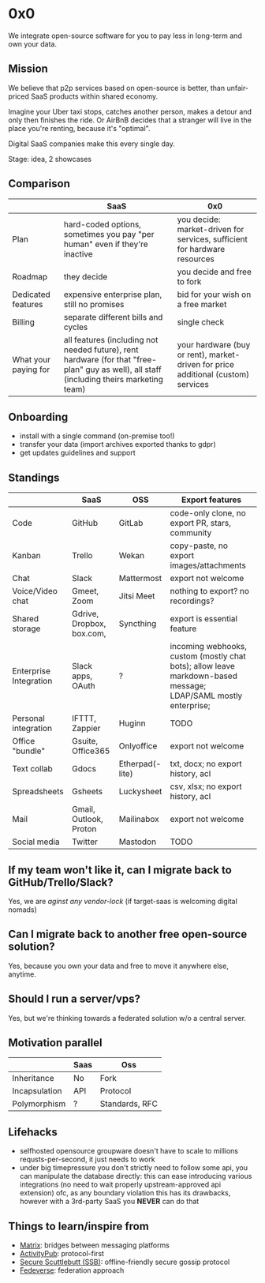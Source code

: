 # 0x0

We integrate open-source software for you to pay less in long-term and own your data.
## Mission

We believe that p2p services based on open-source is better, than unfair-priced SaaS products within shared economy.

Imagine your Uber taxi stops, catches another person, makes a detour and only then finishes the ride.
Or AirBnB decides that a stranger will live in the place you're renting, because it's "optimal".

Digital SaaS companies make this every single day.

Stage: idea, 2 showcases

## Comparison

|                      | SaaS                                                                                                                                      | 0x0                                                                               |
|----------------------|-------------------------------------------------------------------------------------------------------------------------------------------|-----------------------------------------------------------------------------------|
| Plan                 | hard-coded options, sometimes you pay "per human" even if they're inactive                                                                | you decide: market-driven for services, sufficient for hardware resources         |
| Roadmap              | they decide                                                                                                                               | you decide and free to fork                                                       |
| Dedicated features   | expensive enterprise plan, still no promises                                                                                              | bid for your wish on a free market                                                |
| Billing              | separate different bills and cycles                                                                                                       | single check                                                                      |
| What your paying for | all features (including not needed future), rent hardware (for that "free-plan" guy as well), all staff (including theirs marketing team) | your hardware (buy or rent), market-driven for price additional (custom) services |

## Onboarding

- install with a single command (on-premise too!)
- transfer your data (import archives exported thanks to gdpr)
- get updates guidelines and support

## Standings

|                        | SaaS                      | OSS             | Export features                                                                                                |
|------------------------|---------------------------|-----------------|----------------------------------------------------------------------------------------------------------------|
| Code                   | GitHub                    | GitLab          | code-only clone, no export PR, stars, community                                                                |
| Kanban                 | Trello                    | Wekan           | copy-paste, no export images/attachments                                                                       |
| Chat                   | Slack                     | Mattermost      | export not welcome                                                                                             |
| Voice/Video chat       | Gmeet, Zoom               | Jitsi Meet      | nothing to export? no recordings?                                                                              |
| Shared storage         | Gdrive, Dropbox, box.com, | Syncthing       | export is essential feature                                                                                    |
| Enterprise Integration | Slack apps, OAuth         | ?               | incoming webhooks, custom (mostly chat bots); allow leave markdown-based message; LDAP/SAML mostly enterprise; |
| Personal integration   | IFTTT, Zappier            | Huginn          | TODO                                                                                                           |
| Office "bundle"        | Gsuite, Office365         | Onlyoffice      | export not welcome                                                                                             |
| Text collab            | Gdocs                     | Etherpad(-lite) | txt, docx; no export history, acl                                                                              |
| Spreadsheets           | Gsheets                   | Luckysheet      | csv, xlsx; no export history, acl                                                                              |
| Mail                   | Gmail, Outlook, Proton    | Mailinabox      | export not welcome                                                                                             |
| Social media           | Twitter                   | Mastodon        | TODO                                                                                                           |
## If my team won't like it, can I migrate back to GitHub/Trello/Slack?

Yes, we are _aginst any vendor-lock_ (if target-saas is welcoming digital nomads)

## Can I migrate back to another free open-source solution?

Yes, because you own your data and free to move it anywhere else, anytime.

## Should I run a server/vps?

Yes, but we're thinking towards a federated solution w/o a central server.

## Motivation parallel

|               | Saas | Oss            |
|---------------|------|----------------|
| Inheritance   | No   | Fork           |
| Incapsulation | API  | Protocol       |
| Polymorphism  | ?    | Standards, RFC |

## Lifehacks

- selfhosted opensource groupware doesn't have to scale to millions requsts-per-second, it just needs to work
- under big timepressure you don't strictly need to follow some api, you can manipulate the database directly:
  this can ease introducing various integrations (no need to wait properly upstream-approved api extension)
  ofc, as any boundary violation this has its drawbacks, however with a 3rd-party SaaS you **NEVER** can do that
## Things to learn/inspire from

- [Matrix](https://matrix.org/): bridges between messaging platforms
- [ActivityPub](https://www.w3.org/TR/activitypub/): protocol-first 
- [Secure Scuttlebutt (SSB)](https://scuttlebutt.nz/docs/principles/): offline-friendly secure gossip protocol
- [Fedeverse](https://fediverse.party/): federation approach
